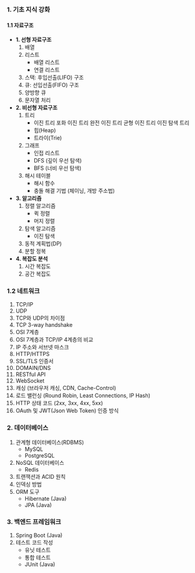 ### **1. 기초 지식 강화**

#### 1.1 자료구조
- **1. 선형 자료구조**
    1. 배열
    2. 리스트
        - 배열 리스트
        - 연결 리스트
    3. 스택: 후입선출(LIFO) 구조
    4. 큐: 선입선출(FIFO) 구조
    5. 양방향 큐
    6. 문자열 처리
- **2. 비선형 자료구조**
    1. 트리
        - 이진 트리
		     포화 이진 트리
		     완전 이진 트리
		     균형 이진 트리
		     이진 탐색 트리
        - 힙(Heap)
        - 트라이(Trie)
    2. 그래프
        - 인접 리스트
        - DFS (깊이 우선 탐색)
        - BFS (너비 우선 탐색)
    3. 해시 테이블
        - 해시 함수
        - 충돌 해결 기법 (체이닝, 개방 주소법)
- **3. 알고리즘**
    1. 정렬 알고리즘
        - 퀵 정렬
        - 머지 정렬
    2. 탐색 알고리즘
        - 이진 탐색
    3. 동적 계획법(DP)
    4. 분할 정복
- **4. 복잡도 분석**
    1. 시간 복잡도
    2. 공간 복잡도

### **1.2 네트워크**
1. TCP/IP
2. UDP
3. TCP와 UDP의 차이점
4. TCP 3-way handshake
5. OSI 7계층
6. OSI 7계층과 TCP/IP 4계층의 비교
7. IP 주소와 서브넷 마스크
8. HTTP/HTTPS
9. SSL/TLS 인증서
10. DOMAIN/DNS
11. RESTful API
12. WebSocket
13. 캐싱 (브라우저 캐싱, CDN, Cache-Control)
14. 로드 밸런싱 (Round Robin, Least Connections, IP Hash)
15. HTTP 상태 코드 (2xx, 3xx, 4xx, 5xx)
16. OAuth 및 JWT(Json Web Token) 인증 방식

### **2. 데이터베이스**
1. 관계형 데이터베이스(RDBMS)
    - MySQL
    - PostgreSQL
2. NoSQL 데이터베이스
    - Redis
3. 트랜잭션과 ACID 원칙
4. 인덱싱 방법
5. ORM 도구
    - Hibernate (Java)
    - JPA (Java)
### **3. 백엔드 프레임워크**
1. Spring Boot (Java)
4. 테스트 코드 작성
    - 유닛 테스트
    - 통합 테스트
    - JUnit (Java)
